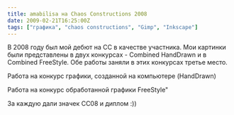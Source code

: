 ```yaml
---
title: amabilisa на Chaos Constructions 2008
date: 2009-02-21T16:25:00Z
tags: ["графика", "chaos constructions", "Gimp", "Inkscape"]
---
```


В 2008 году был мой дебют на СС в качестве участника. Мои картинки были представлены в двух конкурсах - Combined HandDrawn и в Combined FreeStyle. Обе работы заняли в этих конкурсах третье место.

Работа на конкурс графики, созданной на компьютере (HandDrawn)

Работа на конкурс обработанной графики FreeStyle"

За каждую дали значек CC08 и диплом :))

